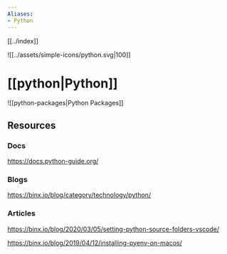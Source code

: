 ```yaml
---
Aliases: 
- Python
---
```


[[../index]] 

![[../assets/simple-icons/python.svg|100]]
# [[python|Python]]

![[python-packages|Python Packages]]


## Resources
### Docs

https://docs.python-guide.org/

### Blogs

https://binx.io/blog/category/technology/python/

### Articles

https://binx.io/blog/2020/03/05/setting-python-source-folders-vscode/

https://binx.io/blog/2019/04/12/installing-pyenv-on-macos/
